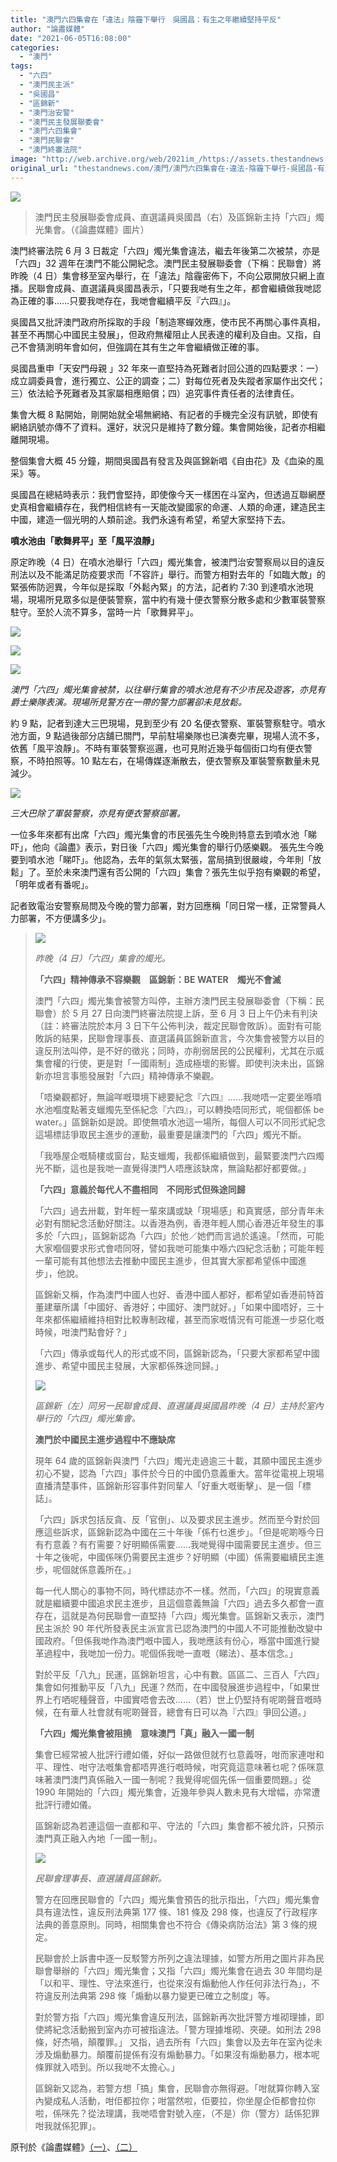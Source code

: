 ```yaml
---
title: "澳門六四集會在「違法」陰霾下舉行　吳國昌：有生之年繼續堅持平反"
author: "論盡媒體"
date: "2021-06-05T16:08:00"
categories:
  - "澳門"
tags:
  - "六四"
  - "澳門民主派"
  - "吳國昌"
  - "區錦新"
  - "澳門治安警"
  - "澳門民主發展聯委會"
  - "澳門六四集會"
  - "澳門民聯會"
  - "澳門終審法院"
image: "http://web.archive.org/web/2021im_/https://assets.thestandnews.com/media/photos/1_j4KEv.png"
original_url: "thestandnews.com/澳門/澳門六四集會在-違法-陰霾下舉行-吳國昌-有生之年繼續堅持平反"
---
```

![](http://web.archive.org/web/2021im_/https://assets.thestandnews.com/media/photos/1_j4KEv.png)
> 澳門民主發展聯委會成員、直選議員吳國昌（右）及區錦新主持「六四」燭光集會。（《論盡媒體》圖片）

澳門終審法院 6 月 3 日裁定「六四」燭光集會違法，繼去年後第二次被禁，亦是「六四」32 週年在澳門不能公開紀念。澳門民主發展聯委會（下稱：民聯會）將昨晚（4 日）集會移至室內舉行，在「違法」陰霾密佈下，不向公眾開放只網上直播。民聯會成員、直選議員吳國昌表示，「只要我哋有生之年，都會繼續做我哋認為正確的事……只要我哋存在，我哋會繼續平反『六四』」。

吳國昌又批評澳門政府所採取的手段「制造寒蟬效應，使市民不再關心事件真相，甚至不再關心中國民主發展」，但政府無權阻止人民表達的權利及自由。又指，自己不會猜測明年會如何，但強調在其有生之年會繼續做正確的事。

吳國昌重申「天安門母親 」32 年來一直堅持為死難者討回公道的四點要求：一）成立調委員會，進行獨立、公正的調查；二）對每位死者及失蹤者家屬作出交代；三）依法給予死難者及其家屬相應賠償；四）追究事件責任者的法律責任。

集會大概 8 點開始，剛開始就全場無網絡、有記者的手機完全沒有訊號，即使有網絡訊號亦傳不了資料。還好，狀況只是維持了數分鐘。集會開始後，記者亦相繼離開現場。

整個集會大概 45 分鐘，期間吳國昌有發言及與區錦新唱《自由花》及《血染的風采》等。

吳國昌在總結時表示：我們會堅持，即使像今天一樣困在斗室內，但透過互聯網歷史真相會繼續存在，我們相信終有一天能改變國家的命運、人類的命運，建造民主中國，建造一個光明的人類前途。我們永遠有希望，希望大家堅持下去。

**噴水池由「歌舞昇平」至「風平浪靜」**

原定昨晚（4 日）在噴水池舉行「六四」燭光集會，被澳門治安警察局以目的違反刑法以及不能滿足防疫要求而「不容許」舉行。而警方相對去年的「如臨大敵」的緊張佈防迥異，今年似是採取「外鬆內緊」的方法，記者約 7:30 到達噴水池現場，現場所見眾多似是便裝警察，當中約有幾十便衣警察分散多處和少數軍裝警察駐守。至於人流不算多，當時一片「歌舞昇平」。

![](http://web.archive.org/web/2021im_/https://aamacau.com/files/uploads/2021/06/aamacau-photo-210605_0605_0452.jpg)

![](http://web.archive.org/web/2021im_/https://aamacau.com/files/uploads/2021/06/aamacau-photo-210604_0604_1537.jpg)

![](http://web.archive.org/web/2021im_/https://aamacau.com/files/uploads/2021/06/aamacau-photo-210605_0605_0451.jpg)

_澳門「六四」燭光集會被禁，以往舉行集會的噴水池見有不少市民及遊客，亦見有爵士樂隊表演。現場所見警方在一帶的警力部署卻未見放鬆。_

約 9 點，記者到達大三巴現場，見到至少有 20 名便衣警察、軍裝警察駐守。噴水池方面，9 點過後部分店舖已關門，早前駐場樂隊也已演奏完畢，現場人流不多，依舊「風平浪靜」。不時有軍裝警察巡邏，也可見附近幾乎每個街口均有便衣警察，不時拍照等。10 點左右，在場傳媒逐漸散去，便衣警察及軍裝警察數量未見減少。

![](http://web.archive.org/web/2021im_/https://aamacau.com/files/uploads/2021/06/aamacau-photo-210604_0604_1538.jpg)

_三大巴除了軍裝警察，亦見有便衣警察部署。_

一位多年來都有出席「六四」燭光集會的市民張先生今晚則特意去到噴水池「睇吓」，他向《論盡》表示，對日後「六四」燭光集會的舉行仍感樂觀。 張先生今晚要到噴水池「睇吓」。他認為，去年的氣氛太緊張，當局搞到很嚴峻，今年則「放鬆」了。至於未來澳門還有否公開的「六四」集會？張先生似乎抱有樂觀的希望，「明年或者有番呢」。

記者致電治安警察局問及今晚的警力部署，對方回應稱「同日常一樣，正常警員人力部署，不方便講多少」。

> _![](http://web.archive.org/web/2021im_/https://aamacau.com/files/uploads/2021/06/aamacau-photo-210604_0604_1853.png)_
> 
> _昨晚（4 日）「六四」集會的燭光。_
> 
> **「六四」精神傳承不容樂觀　區錦新：BE WATER　燭光不會滅**
> 
> 澳門「六四」燭光集會被警方叫停，主辦方澳門民主發展聯委會（下稱：民聯會）於 5 月 27 日向澳門終審法院提上訴，至 6 月 3 日上午仍未有判決（註：終審法院於本月 3 日下午公佈判決，裁定民聯會敗訴）。面對有可能敗訴的結果，民聯會理事長、直選議員區錦新直言，今次集會被警方以目的違反刑法叫停，是不好的徵兆；同時，亦削弱居民的公民權利，尤其在示威集會權的行使，更是對「一國兩制」造成極壞的影響。即使判決未出，區錦新亦坦言事態發展對「六四」精神傳承不樂觀。
> 
> 「唔樂觀都好，無論咩嘅環境下總要紀念『六四』……我哋唔一定要坐喺噴水池嗰度點著支蠟燭先至係紀念『六四』，可以轉換唔同形式，呢個都係 be water。」區錦新如是說。即使無噴水池這一場所，每個人可以不同形式紀念這場標誌爭取民主進步的運動，最重要是讓澳門的「六四」燭光不斷。
> 
> 「我喺屋企嘅騎樓或窗台，點支蠟燭，我都係繼續做到，最緊要澳門六四燭光不斷，這也是我哋一直覺得澳門人唔應該缺席，無論點都好都要做。」
> 
> **「六四」意義於每代人不盡相同　不同形式但殊途同歸**
> 
> 「六四」過去卅載，對年輕一輩來講或缺「現場感」和真實感，部分青年未必對有關紀念活動好關注。以香港為例，香港年輕人關心香港近年發生的事多於「六四」，區錦新認為「六四」於他／她們而言過於遙遠。「然而，可能大家嗰個要求形式會唔同呀，譬如我哋可能集中喺六四紀念活動；可能年輕一輩可能有其他想法去推動中國民主進步，但其實大家都希望係中國進步」，他說。
> 
> 區錦新又稱，作為澳門中國人也好、香港中國人都好，都希望如香港前特首董建華所講「中國好、香港好；中國好、澳門就好。」「如果中國唔好，三十年來都係繼續維持相對比較專制政權，甚至而家嘅情況有可能進一步惡化嘅時候，咁澳門點會好？」
> 
> 「六四」傳承或每代人的形式或不同，區錦新認為，「只要大家都希望中國進步、希望中國民主發展，大家都係殊途同歸。」
> 
> _![](http://web.archive.org/web/2021im_/https://aamacau.com/files/uploads/2021/06/aamacau-photo-210604_0604_1920.png)_
> 
> _區錦新（左）同另一民聯會成員、直選議員吳國昌昨晚（4 日）主持於室內舉行的「六四」燭光集會。_
> 
> **澳門於中國民主進步過程中不應缺席**
> 
> 現年 64 歲的區錦新與澳門「六四」燭光走過逾三十載，其願中國民主進步初心不變，認為「六四」事件於今日的中國仍意義重大。當年從電視上現場直播清楚事件，區錦新形容事件對同輩人「好重大嘅衝擊」、是一個「標誌」。
> 
> 「六四」訴求包括反貪、反「官倒」、以及要求民主進步。然而至今對於回應這些訴求，區錦新認為中國在三十年後「係冇乜進步」。「但是呢啲喺今日有冇意義？有冇需要？好明顯係需要……我哋覺得中國需要民主進步。但三十年之後呢，中國係咪仍需要民主進步？好明顯（中國）係需要繼續民主進步，呢個就係意義所在。」
> 
> 每一代人關心的事物不同，時代標誌亦不一樣。然而，「六四」的現實意義就是繼續要中國追求民主進步，且這個意義無論「六四」過去多久都會一直存在，這就是為何民聯會一直堅持「六四」燭光集會。區錦新又表示，澳門民主派於 90 年代所發表民主派宣言已認為澳門的中國人不可能推動改變中國政府。「但係我哋作為澳門嘅中國人，我哋應該有份心，喺當中國進行變革過程中，我哋加一份力。呢個係我哋一直嘅（睇法）、基本信念。」
> 
> 對於平反「八九」民運，區錦新坦言，心中有數。區區二、三百人「六四」集會如何推動平反「八九」民運？然而，在中國發展進步過程中，「如果世界上冇哂呢種聲音，中國實唔會去改……（若）世上仍堅持有呢啲聲音嘅時候，在有華人社會就有呢啲聲音，總會有日可以為『六四』爭回公道。」
> 
> **「六四」燭光集會被阻撓　意味澳門「真」融入一國一制**
> 
> 集會已經常被人批評行禮如儀，好似一路做但就冇乜意義呀，咁而家連咁和平、理性、咁守法嘅集會都唔畀進行嘅時候，咁究竟這意味著乜呢？係咪意味著澳門澳門真係融入一國一制呢？我覺得呢個先係一個重要問題。」從 1990 年開始的「六四」燭光集會，近幾年參與人數未見有大增幅，亦常遭批評行禮如儀。
> 
> 區錦新認為若連這個一直都和平、守法的「六四」集會都不被允許，只預示澳門真正融入內地「一國一制」。
> 
> _![](http://web.archive.org/web/2021im_/https://aamacau.com/files/uploads/2021/06/aamacau-photo-210604_0604_1933.png)_
> 
> _民聯會理事長、直選議員區錦新。_
> 
> 警方在回應民聯會的「六四」燭光集會預告的批示指出，「六四」燭光集會具有違法性，違反刑法典第 177 條、181 條及 298 條，也違反了行政程序法典的善意原則。同時，相關集會也不符合《傳染病防治法》第 3 條的規定。
> 
> 民聯會於上訴書中逐一反駁警方所列之違法理據，如警方所用之圖片非為民聯會舉辦的「六四」燭光集會；又指「六四」燭光集會在過去 30 年間均是「以和平、理性、守法來進行，也從來沒有煽動他人作任何非法行為」，不符違反刑法典第 298 條「煽動以暴力變更已確立之制度」等。
> 
> 對於警方指「六四」燭光集會違反刑法，區錦新再次批評警方堆砌理據，即使將紀念活動搬到室內亦可被指違法。「警方理據堆砌、夾硬。如刑法 298 條，好杰喎，顛覆罪。」 又指，過去所有「六四」集會以及去年在室內從未涉及煽動暴力。顛覆前提係有沒有煽動暴力。「如果沒有煽動暴力，根本呢條罪就入唔到。所以我哋不太擔心。」
> 
> 區錦新又認為，若警方想「搞」集會，民聯會亦無得避。「咁就算你轉入室內變成私人活動，咁佢都拉你；咁當然啦，佢要拉，你坐屋企佢都會拉你啦，係咪先？從法理講，我哋唔會對號入座，（不是）你（警方）話係犯罪咁我就係犯罪」。

原刊於《論盡媒體》[（一）](http://web.archive.org/web/20211229132359/https://aamacau.com/2021/06/04/%e3%80%8c%e5%85%ad%e5%9b%9b%e3%80%8d%e9%9b%86%e6%9c%83%e5%9c%a8%e3%80%8c%e9%81%95%e6%b3%95%e3%80%8d%e9%99%b0%e9%9c%be%e4%b8%8b%e8%88%89%e8%a1%8c-%e5%90%b3%e5%9c%8b%e6%98%8c%ef%bc%9a%e6%9c%89%e7%94%9f/)、[（二）](http://web.archive.org/web/20211229132359/https://aamacau.com/2021/06/05/%e3%80%8c%e5%85%ad%e5%9b%9b%e3%80%8d%e7%b2%be%e7%a5%9e%e5%82%b3%e6%89%bf%e4%b8%8d%e5%ae%b9%e6%a8%82%e8%a7%80-%e5%8d%80%e9%8c%a6%e6%96%b0%ef%bc%9abe-water-%e7%87%ad%e5%85%89%e4%b8%8d%e6%9c%83/)